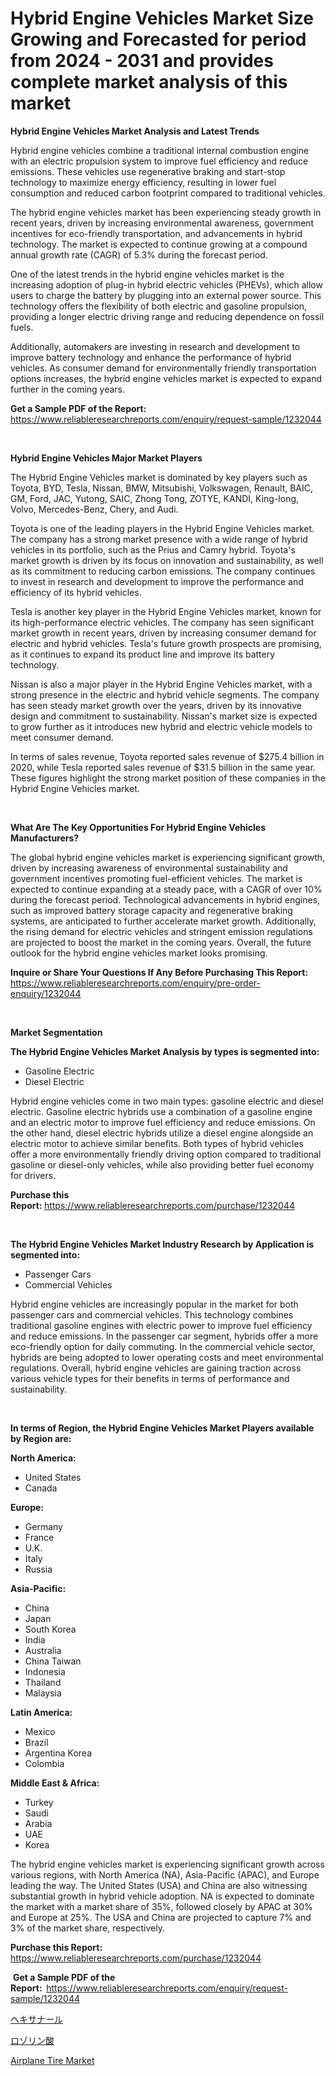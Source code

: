 <p><h1>Hybrid Engine Vehicles Market Size Growing and Forecasted for period from 2024 - 2031 and provides complete market analysis of this market</h1></p><p><strong>Hybrid Engine Vehicles Market Analysis and Latest Trends</strong></p>
<p><p>Hybrid engine vehicles combine a traditional internal combustion engine with an electric propulsion system to improve fuel efficiency and reduce emissions. These vehicles use regenerative braking and start-stop technology to maximize energy efficiency, resulting in lower fuel consumption and reduced carbon footprint compared to traditional vehicles.</p><p>The hybrid engine vehicles market has been experiencing steady growth in recent years, driven by increasing environmental awareness, government incentives for eco-friendly transportation, and advancements in hybrid technology. The market is expected to continue growing at a compound annual growth rate (CAGR) of 5.3% during the forecast period.</p><p>One of the latest trends in the hybrid engine vehicles market is the increasing adoption of plug-in hybrid electric vehicles (PHEVs), which allow users to charge the battery by plugging into an external power source. This technology offers the flexibility of both electric and gasoline propulsion, providing a longer electric driving range and reducing dependence on fossil fuels.</p><p>Additionally, automakers are investing in research and development to improve battery technology and enhance the performance of hybrid vehicles. As consumer demand for environmentally friendly transportation options increases, the hybrid engine vehicles market is expected to expand further in the coming years.</p></p>
<p><strong>Get a Sample PDF of the Report:&nbsp;</strong> <a href="https://www.reliableresearchreports.com/enquiry/request-sample/1232044">https://www.reliableresearchreports.com/enquiry/request-sample/1232044</a></p>
<p>&nbsp;</p>
<p><strong>Hybrid Engine Vehicles Major Market Players</strong></p>
<p><p>The Hybrid Engine Vehicles market is dominated by key players such as Toyota, BYD, Tesla, Nissan, BMW, Mitsubishi, Volkswagen, Renault, BAIC, GM, Ford, JAC, Yutong, SAIC, Zhong Tong, ZOTYE, KANDI, King-long, Volvo, Mercedes-Benz, Chery, and Audi. </p><p>Toyota is one of the leading players in the Hybrid Engine Vehicles market. The company has a strong market presence with a wide range of hybrid vehicles in its portfolio, such as the Prius and Camry hybrid. Toyota's market growth is driven by its focus on innovation and sustainability, as well as its commitment to reducing carbon emissions. The company continues to invest in research and development to improve the performance and efficiency of its hybrid vehicles.</p><p>Tesla is another key player in the Hybrid Engine Vehicles market, known for its high-performance electric vehicles. The company has seen significant market growth in recent years, driven by increasing consumer demand for electric and hybrid vehicles. Tesla's future growth prospects are promising, as it continues to expand its product line and improve its battery technology.</p><p>Nissan is also a major player in the Hybrid Engine Vehicles market, with a strong presence in the electric and hybrid vehicle segments. The company has seen steady market growth over the years, driven by its innovative design and commitment to sustainability. Nissan's market size is expected to grow further as it introduces new hybrid and electric vehicle models to meet consumer demand.</p><p>In terms of sales revenue, Toyota reported sales revenue of $275.4 billion in 2020, while Tesla reported sales revenue of $31.5 billion in the same year. These figures highlight the strong market position of these companies in the Hybrid Engine Vehicles market.</p></p>
<p>&nbsp;</p>
<p><strong>What Are The Key Opportunities For Hybrid Engine Vehicles Manufacturers?</strong></p>
<p><p>The global hybrid engine vehicles market is experiencing significant growth, driven by increasing awareness of environmental sustainability and government incentives promoting fuel-efficient vehicles. The market is expected to continue expanding at a steady pace, with a CAGR of over 10% during the forecast period. Technological advancements in hybrid engines, such as improved battery storage capacity and regenerative braking systems, are anticipated to further accelerate market growth. Additionally, the rising demand for electric vehicles and stringent emission regulations are projected to boost the market in the coming years. Overall, the future outlook for the hybrid engine vehicles market looks promising.</p></p>
<p><strong>Inquire or Share Your Questions If Any Before Purchasing This Report:</strong> <a href="https://www.reliableresearchreports.com/enquiry/pre-order-enquiry/1232044">https://www.reliableresearchreports.com/enquiry/pre-order-enquiry/1232044</a></p>
<p>&nbsp;</p>
<p><strong>Market Segmentation</strong></p>
<p><strong>The Hybrid Engine Vehicles Market Analysis by types is segmented into:</strong></p>
<p><ul><li>Gasoline Electric</li><li>Diesel Electric</li></ul></p>
<p><p>Hybrid engine vehicles come in two main types: gasoline electric and diesel electric. Gasoline electric hybrids use a combination of a gasoline engine and an electric motor to improve fuel efficiency and reduce emissions. On the other hand, diesel electric hybrids utilize a diesel engine alongside an electric motor to achieve similar benefits. Both types of hybrid vehicles offer a more environmentally friendly driving option compared to traditional gasoline or diesel-only vehicles, while also providing better fuel economy for drivers.</p></p>
<p><strong>Purchase this Report:&nbsp;</strong><a href="https://www.reliableresearchreports.com/purchase/1232044">https://www.reliableresearchreports.com/purchase/1232044</a></p>
<p>&nbsp;</p>
<p><strong>The Hybrid Engine Vehicles Market Industry Research by Application is segmented into:</strong></p>
<p><ul><li>Passenger Cars</li><li>Commercial Vehicles</li></ul></p>
<p><p>Hybrid engine vehicles are increasingly popular in the market for both passenger cars and commercial vehicles. This technology combines traditional gasoline engines with electric power to improve fuel efficiency and reduce emissions. In the passenger car segment, hybrids offer a more eco-friendly option for daily commuting. In the commercial vehicle sector, hybrids are being adopted to lower operating costs and meet environmental regulations. Overall, hybrid engine vehicles are gaining traction across various vehicle types for their benefits in terms of performance and sustainability.</p></p>
<p>&nbsp;</p>
<p><strong>In terms of Region, the Hybrid Engine Vehicles Market Players available by Region are:</strong></p>
<p>
    <p> <strong> North America: </strong>
        <ul>
            <li>United States</li>
            <li>Canada</li>
        </ul>
        </p> 
    <p> <strong> Europe: </strong>
        <ul>
            <li>Germany</li>
            <li>France</li>
            <li>U.K.</li>
            <li>Italy</li>
            <li>Russia</li>
        </ul>
        </p> 
    <p> <strong> Asia-Pacific: </strong>
        <ul>
            <li>China</li>
            <li>Japan</li>
            <li>South Korea</li>
            <li>India</li>
            <li>Australia</li>
            <li>China Taiwan</li>
            <li>Indonesia</li>
            <li>Thailand</li>
            <li>Malaysia</li>
        </ul>
        </p> 
    <p> <strong> Latin America: </strong>
        <ul>
            <li>Mexico</li>
            <li>Brazil</li>
            <li>Argentina Korea</li>
            <li>Colombia</li>
        </ul>
        </p> 
    <p> <strong> Middle East & Africa: </strong>
        <ul>
            <li>Turkey</li>
            <li>Saudi</li>
            <li>Arabia</li>
            <li>UAE</li>
            <li>Korea</li>
        </ul>
    </p>
    </p>
<p><p>The hybrid engine vehicles market is experiencing significant growth across various regions, with North America (NA), Asia-Pacific (APAC), and Europe leading the way. The United States (USA) and China are also witnessing substantial growth in hybrid vehicle adoption. NA is expected to dominate the market with a market share of 35%, followed closely by APAC at 30% and Europe at 25%. The USA and China are projected to capture 7% and 3% of the market share, respectively.</p></p>
<p><strong>Purchase this Report: </strong><a href="https://www.reliableresearchreports.com/purchase/1232044">https://www.reliableresearchreports.com/purchase/1232044</a></p>
<p>&nbsp;<strong>Get a Sample PDF of the Report:&nbsp;&nbsp;</strong><a href="https://www.reliableresearchreports.com/enquiry/request-sample/1232044">https://www.reliableresearchreports.com/enquiry/request-sample/1232044</a></p>
<p><strong></strong></p>
<p><p><a href="https://medium.com/@lily-u-genius/%E3%83%98%E3%82%AD%E3%82%B5%E3%83%8A%E3%83%BC%E3%83%AB%E5%B8%82%E5%A0%B4%E5%B1%95%E6%9C%9B-%E6%A5%AD%E7%95%8C%E6%A6%82%E8%A6%81%E3%81%A8%E4%BA%88%E6%B8%AC-2024%E5%B9%B4%E3%81%8B%E3%82%892031%E5%B9%B4-c5c6505a3e7a">ヘキサナール</a></p><p><a href="https://medium.com/@lily-u-genius/%E3%83%AD%E3%82%BD%E3%83%AA%E3%83%83%E3%82%B0%E9%85%B8%E5%B8%82%E5%A0%B4%E3%81%AF-%E5%B8%82%E5%A0%B4%E3%82%B7%E3%82%A7%E3%82%A2-%E5%B8%82%E5%A0%B4%E5%8B%95%E5%90%91-%E5%B8%82%E5%A0%B4%E6%88%90%E9%95%B7%E3%81%AB%E9%96%A2%E3%81%99%E3%82%8B%E6%83%85%E5%A0%B1%E3%82%92%E6%8F%90%E4%BE%9B%E3%81%97%E3%81%BE%E3%81%99-9f74fe62b5fd">ロゾリン酸</a></p><p><a href="https://github.com/Glendatilghmankmgz0rbhwpy/Market-Research-Report-List-1/blob/main/airplane-tire-market.md">Airplane Tire Market</a></p></p>
